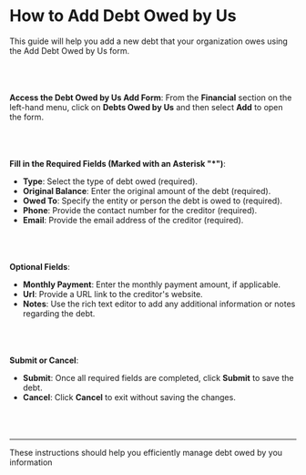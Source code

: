 **How to Add Debt Owed by Us**
============================

This guide will help you add a new debt that your organization owes using the Add Debt Owed by Us form.
<br></br>
<br></br>


**Access the Debt Owed by Us Add Form**:
From the **Financial** section on the left-hand menu, click on **Debts Owed by Us** and then select **Add** to open the form.
<br></br>
<br></br>

**Fill in the Required Fields (Marked with an Asterisk "*")**:

- **Type**: Select the type of debt owed (required).
- **Original Balance**: Enter the original amount of the debt (required).
- **Owed To**: Specify the entity or person the debt is owed to (required).
- **Phone**: Provide the contact number for the creditor (required).
- **Email**: Provide the email address of the creditor (required).
<br></br>
<br></br>

**Optional Fields**:

- **Monthly Payment**: Enter the monthly payment amount, if applicable.
- **Url**: Provide a URL link to the creditor's website.
- **Notes**: Use the rich text editor to add any additional information or notes regarding the debt.
<br></br>
<br></br>

**Submit or Cancel**:

- **Submit**: Once all required fields are completed, click **Submit** to save the debt.
- **Cancel**: Click **Cancel** to exit without saving the changes.
<br></br>
<br></br>

---
These instructions should help you efficiently manage debt owed by you information